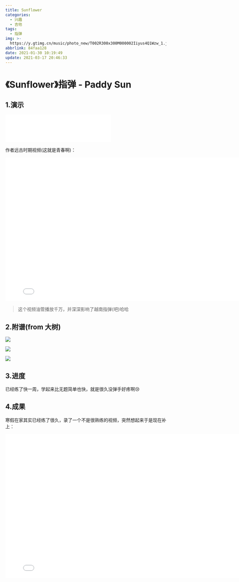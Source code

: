 ```yaml
---
title: Sunflower
categories:
  - 兴趣
  - 吉他
tags:
  - 指弹
img: >-
  https://y.gtimg.cn/music/photo_new/T002R300x300M000002Iiyus4Q1Wzw_1.jpg?max_age=2592000
abbrlink: 84faa128
date: 2021-01-30 10:19:49
update: 2021-03-17 20:46:33
---
```


# 《Sunflower》指弹 - Paddy Sun

## 1.演示

<iframe frameborder="no" border="0" marginwidth="0" marginheight="0" width=330 height=86 src="//music.163.com/outchain/player?type=2&id=41659469&auto=0&height=66"></iframe>

作者远古时期视频(这就是青春啊)：

<iframe height="450" width="800" src="//player.bilibili.com/player.html?aid=1798131&bvid=BV1Px411N7dP&cid=2758012&page=1" scrolling="no" border="0" frameborder="no" framespacing="0" allowfullscreen="true"> </iframe>

> 这个视频油管播放千万，并深深影响了越南指弹(吧)哈哈

## 2.附谱(from 大树)

![](/img/640.webp)

![](/img/640%20(1).webp)

![](/img/640%20(2).webp)

## 3.进度

已经练了快一周，学起来比无题简单也快，就是很久没弹手好疼啊:cry:

## 4.成果

寒假在家其实已经练了很久，录了一个不是很熟练的视频，突然想起来于是现在补上：

<iframe height="450" width="800" src="//player.bilibili.com/player.html?aid=629274780&bvid=BV1Hb4y1R7Hk&cid=302331879&page=1" scrolling="no" border="0" frameborder="no" framespacing="0" allowfullscreen="true"> </iframe>